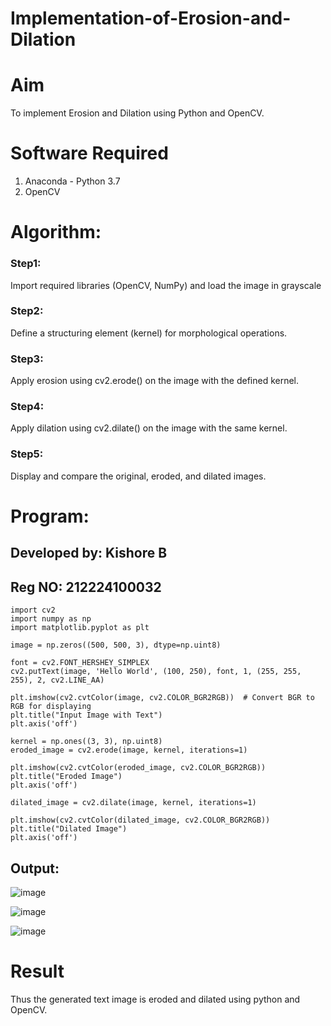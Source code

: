 # Implementation-of-Erosion-and-Dilation
# Aim
To implement Erosion and Dilation using Python and OpenCV.
# Software Required
1. Anaconda - Python 3.7
2. OpenCV
# Algorithm:
### Step1:
Import required libraries (OpenCV, NumPy) and load the image in grayscale

### Step2:
Define a structuring element (kernel) for morphological operations.

### Step3:
Apply erosion using cv2.erode() on the image with the defined kernel.

### Step4:
Apply dilation using cv2.dilate() on the image with the same kernel.

### Step5:
Display and compare the original, eroded, and dilated images.
 
# Program:
## Developed by: Kishore B
## Reg NO: 212224100032
```
import cv2
import numpy as np
import matplotlib.pyplot as plt
```
```
image = np.zeros((500, 500, 3), dtype=np.uint8)
```
```
font = cv2.FONT_HERSHEY_SIMPLEX
cv2.putText(image, 'Hello World', (100, 250), font, 1, (255, 255, 255), 2, cv2.LINE_AA)
```
```
plt.imshow(cv2.cvtColor(image, cv2.COLOR_BGR2RGB))  # Convert BGR to RGB for displaying
plt.title("Input Image with Text")
plt.axis('off')
```
```
kernel = np.ones((3, 3), np.uint8)
eroded_image = cv2.erode(image, kernel, iterations=1)
```
```
plt.imshow(cv2.cvtColor(eroded_image, cv2.COLOR_BGR2RGB))
plt.title("Eroded Image")
plt.axis('off')
```
```
dilated_image = cv2.dilate(image, kernel, iterations=1)
```
```
plt.imshow(cv2.cvtColor(dilated_image, cv2.COLOR_BGR2RGB)) 
plt.title("Dilated Image")
plt.axis('off')
```

## Output:

![image](https://github.com/user-attachments/assets/fc675126-5b25-469d-bc8b-efd1de8da69d)

![image](https://github.com/user-attachments/assets/5ba57752-8b3f-4e4e-8b62-07ff93c4afb3)

![image](https://github.com/user-attachments/assets/1cc3f1e3-8ee5-40e1-a4b8-c2aada6aef88)


# Result
Thus the generated text image is eroded and dilated using python and OpenCV.

